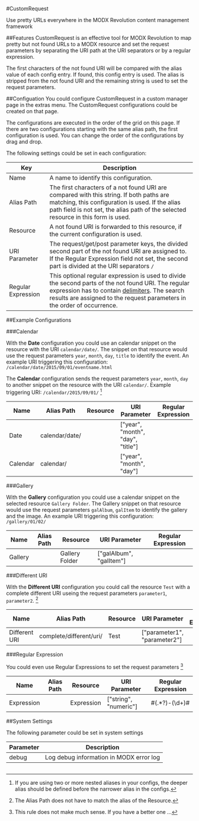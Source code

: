#CustomRequest

Use pretty URLs everywhere in the MODX Revolution content management framework

##Features
CustomRequest is an effective tool for MODX Revolution to map pretty but not
found URLs to a MODX resource and set the request parameters by separating the
URI path at the URI separators or by a regular expression.

The first characters of the not found URI will be compared with the alias value
of each config entry. If found, this config entry is used. The alias is stripped
from the not found URI and the remaining string is used to set the request
parameters.

##Configuation
You could configure CustomRequest in a custom manager page in the extras menu. 
The CustomRequest configurations could be created on that page.

The configurations are executed in the order of the grid on this page. If there 
are two configurations starting with the same alias path, the first 
configuration is used. You can change the order of the configurations by 
drag and drop.

The following settings could be set in each configuration:

Key | Description
----|------------
Name | A name to identify this configuration.
Alias Path | The first characters of a not found URI are compared with this string. If both paths are matching, this configuration is used. If the alias path field is not set, the alias path of the selected resource in this form is used.
Resource | A not found URI is forwarded to this resource, if the current configuration is used.
URI Parameter | The request/get/post parameter keys, the divided second part of the not found URI are assigned to. If the Regular Expression field not set, the second part is divided at the URI separators `/`
Regular Expression | This optional regular expression is used to divide the second parts of the not found URI. The regular expression has to contain [delimiters](http://php.net/manual/en/regexp.reference.delimiters.php). The search results are assigned to the request parameters in the order of occurrence.

##Example Configurations

###Calendar

With the **Date** configuration you could use an calendar snippet on the resource with the URI `calendar/date/`. The snippet on that resource would use the request parameters `year`, `month`, `day`, `title` to identify the event. An example URI triggering this configuration: `/calendar/date/2015/09/01/eventname.html`

The **Calendar** configuration sends the request parameters `year`, `month`, `day` to another snippet on the resource with the URI `calendar/`. Example triggering URI: `/calendar/2015/09/01/` [^1]

Name | Alias Path | Resource | URI Parameter | Regular Expression
--------------|------------|----------|---------------|-------------------
Date | calendar/date/ | | ["year", "month", "day", "title"] |
Calendar | calendar/ | | ["year", "month", "day"] |

[^1]: If you are using two or more nested aliases in your configs, the deeper alias should be defined before the narrower alias in the configs.

###Gallery

With the **Gallery** configuration you could use a calendar snippet on the selected resource `Gallery Folder`. The Gallery snippet on that resource would use the request parameters `galAlbum`, `galItem` to identify the gallery and the image. An example URI triggering this configuration: `/gallery/01/02/`

Name | Alias Path | Resource | URI Parameter | Regular Expression
--------------|------------|----------|---------------|-------------------
Gallery |  | Gallery Folder | ["galAlbum", "galItem"] |

###Different URI

With the **Different URI** configuration you could call the resource `Test` with a complete different URI useing the request parameters `parameter1`, `parameter2`. [^2]

Name | Alias Path | Resource | URI Parameter | Regular Expression
--------------|------------|----------|---------------|-------------------
Different URI | complete/different/uri/ | Test | ["parameter1", "parameter2"] |

[^2]: The Alias Path does not have to match the alias of the Resource.

###Regular Expression

You could even use Regular Expressions to set the request parameters [^3]

Name | Alias Path | Resource | URI Parameter | Regular Expression
--------------|------------|----------|---------------|-------------------
Expression | | Expression | ["string", "numeric"] | #(.*?)-(\d+)#

[^3]: This rule does not make much sense. If you have a better one ...

##System Settings

The following parameter could be set in system settings

Parameter | Description
----------|------------
debug | Log debug information in MODX error log

<!-- Piwik -->
<script type="text/javascript">
  var _paq = _paq || [];
  _paq.push(['trackPageView']);
  _paq.push(['enableLinkTracking']);
  (function() {
    var u="//piwik.partout.info/";
    _paq.push(['setTrackerUrl', u+'piwik.php']);
    _paq.push(['setSiteId', 16]);
    var d=document, g=d.createElement('script'), s=d.getElementsByTagName('script')[0];
    g.type='text/javascript'; g.async=true; g.defer=true; g.src=u+'piwik.js'; s.parentNode.insertBefore(g,s);
  })();
</script>
<noscript><p><img src="//piwik.partout.info/piwik.php?idsite=16" style="border:0;" alt="" /></p></noscript>
<!-- End Piwik Code -->

